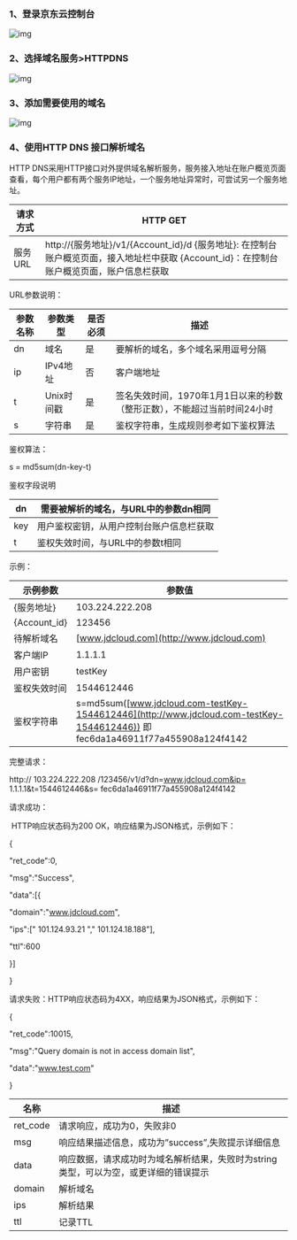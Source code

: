 ### 1、登录京东云控制台
![img](https://github.com/jdcloudcom/cn/blob/edit/image/HTTPDNS/%E7%99%BB%E5%BD%95%E6%8E%A7%E5%88%B6%E5%8F%B0.png)

### 2、选择域名服务>HTTPDNS
![img](https://github.com/jdcloudcom/cn/blob/edit/image/HTTPDNS/HTTP%20DNS%E9%A1%B5%E9%9D%A2.png)
### 3、添加需要使用的域名

![img](https://github.com/jdcloudcom/cn/blob/edit/image/HTTPDNS/%E6%B7%BB%E5%8A%A0%E5%9F%9F%E5%90%8D.png)                   

### 4、使用HTTP DNS 接口解析域名

HTTP DNS采用HTTP接口对外提供域名解析服务，服务接入地址在账户概览页面查看，每个用户都有两个服务IP地址，一个服务地址异常时，可尝试另一个服务地址。

| 请求方式 | HTTP GET                                                     |
| -------- | ------------------------------------------------------------ |
| 服务URL  | http://{服务地址}/v1/{Account_id}/d   {服务地址}: 在控制台账户概览页面，接入地址栏中获取   {Account_id}：在控制台账户概览页面，账户信息栏获取 |

URL参数说明：

| 参数名称 | 参数类型   | 是否必须 | 描述                                                         |
| -------- | ---------- | -------- | ------------------------------------------------------------ |
| dn       | 域名       | 是       | 要解析的域名，多个域名采用逗号分隔                           |
| ip       | IPv4地址   | 否       | 客户端地址                                                   |
| t        | Unix时间戳 | 是       | 签名失效时间，1970年1月1日以来的秒数（整形正数），不能超过当前时间24小时 |
| s        | 字符串     | 是       | 鉴权字符串，生成规则参考如下鉴权算法                         |

 

鉴权算法：

s = md5sum(dn-key-t)

鉴权字段说明

| dn   | 需要被解析的域名，与URL中的参数dn相同    |
| ---- | ---------------------------------------- |
| key  | 用户鉴权密钥，从用户控制台账户信息栏获取 |
| t    | 鉴权失效时间，与URL中的参数t相同         |

 

示例：

| 示例参数     | 参数值                                                       |
| ------------ | ------------------------------------------------------------ |
| {服务地址}   | 103.224.222.208                                              |
| {Account_id} | 123456                                                       |
| 待解析域名   | [www.jdcloud.com](http://www.jdcloud.com)                    |
| 客户端IP     | 1.1.1.1                                                      |
| 用户密钥     | testKey                                                      |
| 鉴权失效时间 | 1544612446                                                   |
| 鉴权字符串   | s=md5sum([www.jdcloud.com-testKey-1544612446](http://www.jdcloud.com-testKey-1544612446))   即fec6da1a46911f77a455908a124f4142 |

完整请求：

http:// 103.224.222.208 /123456/v1/d?dn=www.jdcloud.com&ip= 1.1.1.1&t=1544612446&s= fec6da1a46911f77a455908a124f4142

 

请求成功：

​         HTTP响应状态码为200 OK，响应结果为JSON格式，示例如下：

{

"ret_code":0,

"msg":"Success",

"data":[{

"domain":"www.jdcloud.com",

"ips":[" 101.124.93.21 "," 101.124.18.188"],

"ttl":600

}]

}

请求失败：HTTP响应状态码为4XX，响应结果为JSON格式，示例如下：

{

"ret_code":10015,

"msg":"Query domain is not in access domain list",

"data":"www.test.com"

}

 

| 名称     | 描述                                                         |
| -------- | ------------------------------------------------------------ |
| ret_code | 请求响应，成功为0，失败非0                                   |
| msg      | 响应结果描述信息，成功为”success”,失败提示详细信息           |
| data     | 响应数据，请求成功时为域名解析结果，失败时为string类型，可以为空，或更详细的错误提示 |
| domain   | 解析域名                                                     |
| ips      | 解析结果                                                     |
| ttl      | 记录TTL                                                      |
